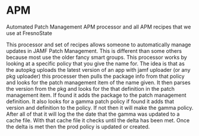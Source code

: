 # APM
Automated Patch Management
APM processor and all APM recipes that we use at FresnoState

This processor and set of recipes allows someone to automatically manage 
updates in JAMF Patch Management. This is different than some others because 
most use the older fancy smart groups.  This processor works by looking at a 
specific policy that you give the name for. The idea is that as the autopkg 
uploads the latest version of an app with jamf uploader (or any pkg uploader)
this processer then pulls the package info from that policy and looks for the 
patch management item of the name given. It then parses the version from the pkg
and looks for the that definition in the patch management item. If found it adds
the package to the patch management definition. It also looks for a gamma patch policy
if found it adds that version and definition to the policy. If not then it will
make the gamma policy. After all of that it will log the the date that the gamma 
was updated to a cache file. With that cache file it checks until the delta has 
been met. Once the delta is met then the prod policy is updated or created. 
